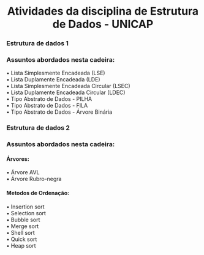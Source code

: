 <h1 align="center">Atividades da disciplina de Estrutura de Dados - UNICAP</h1>

<div>
  <h3> Estrutura de dados 1 </h3> 
<p>
<h3>Assuntos abordados nesta cadeira: <br> </h3>
• Lista Simplesmente Encadeada (LSE) <br>
• Lista Duplamente Encadeada (LDE)<br>
• Lista Simplesmente Encadeada Circular (LSEC)<br>
• Lista Duplamente Encadeada Circular (LDEC)<br>
• Tipo Abstrato de Dados - PILHA <br>
• Tipo Abstrato de Dados - FILA <br>
• Tipo Abstrato de Dados - Árvore Binária <br>
</p>

</div>
<div>
  <h3> Estrutura de dados 2 </h3> 
<p>
<h3>Assuntos abordados nesta cadeira: <br> </h3>
  <h4>Árvores: <br> </h4>
• Árvore AVL <br>
• Árvore Rubro-negra<br>
  <h4>Metodos de Ordenação: <br> </h4>
• Insertion sort <br>
• Selection sort <br>
• Bubble sort <br>
• Merge sort <br>
• Shell sort <br>
• Quick sort <br>
• Heap sort
</p>

</div>
